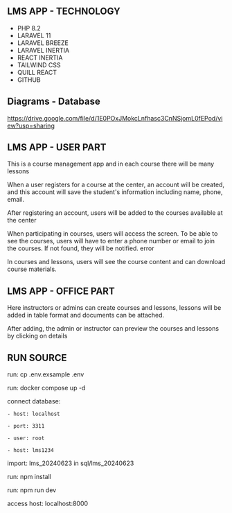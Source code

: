 ## LMS APP - TECHNOLOGY
- PHP 8.2
- LARAVEL 11
- LARAVEL BREEZE
- LARAVEL INERTIA
- REACT INERTIA 
- TAILWIND CSS
- QUILL REACT
- GITHUB

## Diagrams - Database
https://drive.google.com/file/d/1E0POxJMokcLnfhasc3CnNSjomL0fEPod/view?usp=sharing

## LMS APP - USER PART

This is a course management app and in each course there will be many lessons

When a user registers for a course at the center, an account will be created, and this account will save the student's information including name, phone, email.

After registering an account, users will be added to the courses available at the center

When participating in courses, users will access the screen. To be able to see the courses, users will have to enter a phone number or email to join the courses. If not found, they will be notified. error

In courses and lessons, users will see the course content and can download course materials.

## LMS APP - OFFICE PART

Here instructors or admins can create courses and lessons, lessons will be added in table format and documents can be attached.

After adding, the admin or instructor can preview the courses and lessons by clicking on details

## RUN SOURCE

run: cp .env.exsample .env

run: docker compose up -d

connect database: 

    - host: localhost

    - port: 3311

    - user: root

    - host: lms1234

import: lms_20240623 in sql/lms_20240623

run: npm install

run: npm run dev

access host: localhost:8000
